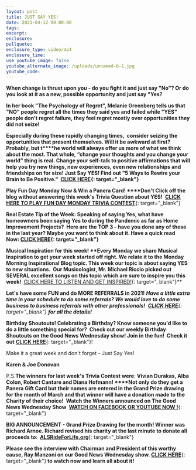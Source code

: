 ```yaml
---
layout: post
title: JUST SAY YES!
date: 2021-04-12 00:00:00
tags:
excerpt:
enclosure:
pullquote:
enclosure_type: video/mp4
enclosure_time:
use_youtube_image: false
youtube_alternate_image: /uploads/unnamed-6-1.jpg
youtube_code:
---
```

**When change is thrust upon you - do you fight it and just say "No"? Or do you look at it as a new, possible opportunity and just say "Yes?**

**In her book "The Psychology of Regret", Melanie Greenberg tells us that "NO" people regret all the times they said yes and failed while "YES" people don't regret failure, they feel regret mostly over opportunities they did not seize\!&nbsp;**

**Especially during these rapidly changing times,&nbsp; consider seizing the opportunities that present themselves. Will it be awkward at first? Probably, but t****he world will always offer us more of what we think about the most. That whole, “change your thoughts and you change your world” thing is real. Change your self-talk to positive affirmations that will help you try new things, new experiences, even new relationships and friendships on for size\! Just Say YES\! Find out "5 Ways to Rewire your Brain to Be Positive." &nbsp;[CLICK HERE](https://t.e2ma.net/click/9jmgld/5wd3tzj/5kgpbh){: target="_blank"}**

**Play Fun Day Monday Now & Win a Panera Card\!&nbsp;****Don't Click off the blog without answering this week's Trivia Question about YES\!&nbsp;**&nbsp;[**CLICK HERE TO PLAY FUN DAY MONDAY TRIVIA CONTEST**](https://t.e2ma.net/click/9jmgld/5wd3tzj/ldhpbh){: target="_blank"}

**Real Estate Tip of the Week: Speaking of saying Yes, what have homeowners been saying Yes to during the Pandemic as far as Home Improvement Projects?&nbsp; Here are the TOP 3 - have you done any of these in the last year? Maybe you want to think about it. Have a quick read Now:&nbsp;[CLICK HERE](https://t.e2ma.net/click/9jmgld/5wd3tzj/15hpbh){: target="_blank"}**

**Musical Inspiration for this week\!&nbsp;****Every Monday we share Musical Inspiration to get your week started off right. We relate it to the Monday Morning Inspirational Blog topic. This week our topic is about saying YES to new situations.&nbsp; Our Musicologist, Mr. Michael Riccio picked out SEVERAL excellent songs on this topic which are**&nbsp;**sure to inspire you this week\!**&nbsp;&nbsp;**[CLICK HERE TO LISTEN AND GET INSPIRED\!](https://t.e2ma.net/click/9jmgld/5wd3tzj/hyipbh){: target="_blank"}**

**Let's have some FUN and do MORE REFERRALS in 2021\!***&nbsp;**Have a little extra time in your schedule to do some referrals? We would love to do some business to business referrals with other professionals\!&nbsp;**&nbsp;[**CLICK HERE**](https://t.e2ma.net/click/9jmgld/5wd3tzj/xqjpbh){: target="_blank"}&nbsp;**for all the details\!**&nbsp;*

**Birthday Shoutouts\! Celebrating a Birthday? Know someone you'd like to do a little something special for?&nbsp; Check out our weekly Birthday Shoutouts on the Good News Wednesday show\! Join in the fun\!&nbsp; Check it out**&nbsp;[**CLICK HERE**](https://t.e2ma.net/click/9jmgld/5wd3tzj/djkpbh){: target="_blank"}\!

Make it a great week and don't forget - Just Say Yes\!

**Karen & Joe Donovan**

P.S.**The winners for last week's Trivia Contest were**\:&nbsp;**Vivian Durakas, Alba Colon, Robert Cantare and Diana Hofmann\!&nbsp;****Not only do they get a Panera Gift Card but their names are entered in the Grand Prize drawing for the month of March and that winner will have a donation made to the Charity of their choice\! &nbsp;Watch the Winners announced on The Good News Wednesday Show&nbsp;**&nbsp;[**WATCH ON FACEBOOK OR YOUTUBE NOW \!**](https://t.e2ma.net/click/9jmgld/5wd3tzj/93lpbh){: target="_blank"}

**BIG ANNOUNCEMENT - Grand Prize Drawing for the month\! Winner was Richard Arnoe. Richard revised his charity at the last minute to donate all proceeds to: &nbsp;**[**ALSRideForLife.org**](https://t.e2ma.net/click/9jmgld/5wd3tzj/pwmpbh){: target="_blank"}

**Please see the interview with Chairman and President of this worthy cause, Ray Manzoni on our Good News Wednesday show.&nbsp;**[**CLICK HERE**](https://t.e2ma.net/click/9jmgld/5wd3tzj/5onpbh){: target="_blank"}**&nbsp;to watch now and learn all about it\!**
